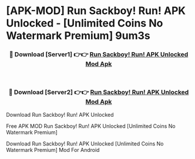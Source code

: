 # [APK-MOD] Run Sackboy! Run! APK Unlocked - [Unlimited Coins No Watermark Premium] 9um3s



<div align="center">
<h3>🔴 Download [Server1] 👉👉 <a href="https://momento.my/?title=Run_Sackboy!_Run!_APK_Unlocked">Run Sackboy! Run! APK Unlocked Mod Apk</a></h3><br>

<h3>🔴 Download [Server2] 👉👉 <a href="https://momento.my/?title=Run_Sackboy!_Run!_APK_Unlocked">Run Sackboy! Run! APK Unlocked Mod Apk</a></h3>
</div>



Download Run Sackboy! Run! APK Unlocked 

Free APK MOD Run Sackboy! Run! APK Unlocked [Unlimited Coins No Watermark Premium]

Download Run Sackboy! Run! APK Unlocked [Unlimited Coins No Watermark Premium] Mod For Android
